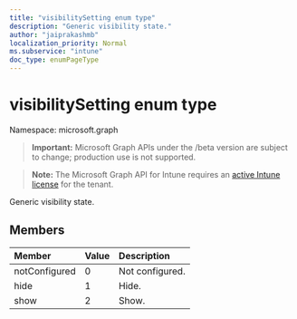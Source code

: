 ```yaml
---
title: "visibilitySetting enum type"
description: "Generic visibility state."
author: "jaiprakashmb"
localization_priority: Normal
ms.subservice: "intune"
doc_type: enumPageType
---
```


# visibilitySetting enum type

Namespace: microsoft.graph

> **Important:** Microsoft Graph APIs under the /beta version are subject to change; production use is not supported.

> **Note:** The Microsoft Graph API for Intune requires an [active Intune license](https://go.microsoft.com/fwlink/?linkid=839381) for the tenant.

Generic visibility state.

## Members
|Member|Value|Description|
|:---|:---|:---|
|notConfigured|0|Not configured.|
|hide|1|Hide.|
|show|2|Show.|
